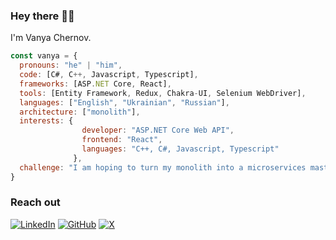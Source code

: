### Hey there 👋🏼
I'm Vanya Chernov.

```javascript
const vanya = {
  pronouns: "he" | "him",
  code: [C#, C++, Javascript, Typescript],
  frameworks: [ASP.NET Core, React],
  tools: [Entity Framework, Redux, Chakra-UI, Selenium WebDriver],
  languages: ["English", "Ukrainian", "Russian"],
  architecture: ["monolith"],
  interests: {
                developer: "ASP.NET Core Web API",
                frontend: "React",
                languages: "C++, C#, Javascript, Typescript"
              },
  challenge: "I am hoping to turn my monolith into a microservices masterpiece one day!"
}
```

### Reach out
[![LinkedIn](https://img.shields.io/badge/linkedin-%230077B5.svg?style=for-the-badge&logo=linkedin&logoColor=white)](https://www.linkedin.com/in/vanyachernov/)
[![GitHub](https://img.shields.io/badge/github-%23121011.svg?style=for-the-badge&logo=github&logoColor=white)](https://github.com/vanyachernov)
[![X](https://img.shields.io/twitter/follow/4ernovv)](https://x.com/4ernovv)
